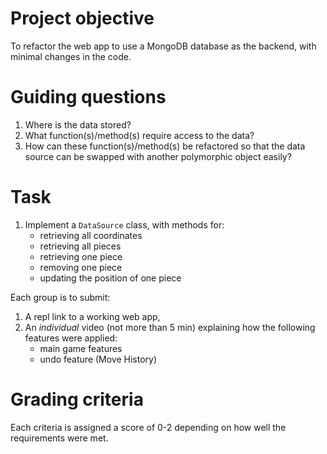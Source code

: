 # Project objective

To refactor the web app to use a MongoDB database as the backend, with minimal changes in the code.

# Guiding questions

1. Where is the data stored?
2. What function(s)/method(s) require access to the data?
3. How can these function(s)/method(s) be refactored so that the data source can be swapped with another polymorphic object easily?

# Task

1. Implement a `DataSource` class, with methods for:
   - retrieving all coordinates
   - retrieving all pieces
   - retrieving one piece
   - removing one piece
   - updating the position of one piece

Each group is to submit:

1. A repl link to a working web app,
2. An *individual* video (not more than 5 min) explaining how the following features were applied:
   - main game features
   - undo feature (Move History)

# Grading criteria

Each criteria is assigned a score of 0-2 depending on how well the requirements were met.

